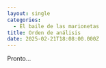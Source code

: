 ```yaml
---
layout: single
categories:
  - El baile de las marionetas
title: Orden de análisis
date: 2025-02-21T18:08:00.000Z
---
```

Pronto...

